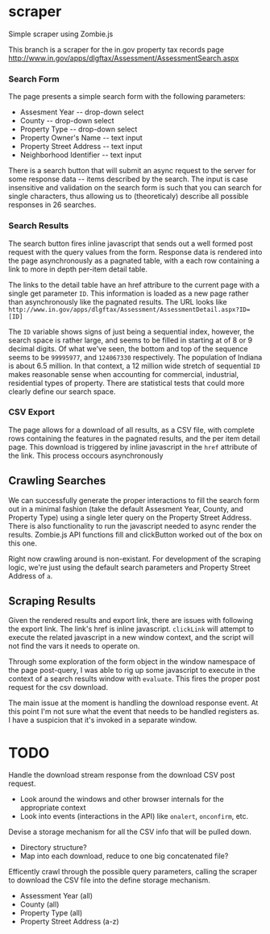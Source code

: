 scraper
=======

Simple scraper using Zombie.js

This branch is a scraper for the in.gov property tax records page
http://www.in.gov/apps/dlgftax/Assessment/AssessmentSearch.aspx

### Search Form
The page presents a simple search form with the following parameters:
 * Assesment Year --          drop-down select
 * County --                  drop-down select
 * Property Type --           drop-down select
 * Property Owner's Name --   text input
 * Property Street Address -- text input
 * Neighborhood Identifier -- text input

There is a search button that will submit an async request to the server
for some response data -- items described by the search. The input is case
insensitive and validation on the search form is such that you can search for
single characters, thus allowing us to (theoreticaly) describe all possible
responses in 26 searches.

### Search Results
The search button fires inline javascript that sends out a well formed post
request with the query values from the form. Response data is rendered into
the page asynchronously as a pagnated table, with a each row containing a
link to more in depth per-item detail table.

The links to the detail table have an href attribure to the current page
with a single get parameter `ID`. This information is loaded as a new page
rather than asynchronously like the pagnated results. The URL looks like
`http://www.in.gov/apps/dlgftax/Assessment/AssessmentDetail.aspx?ID=[ID]`

The `ID` variable shows signs of just being a sequential index, however,
the search space is rather large, and seems to be filled in starting at
of 8 or 9 decimal digits. Of what we've seen, the bottom and top of the sequence
seems to be `99995977`, and `124067330` respectively. The population
of Indiana is about 6.5 million. In that context, a 12 million wide stretch of 
sequential `ID` makes reasonable sense when accounting for commercial, industrial,
residential types of property. There are statistical tests that could more clearly
define our search space.

### CSV Export
The page allows for a download of all results, as a CSV file, with
complete rows containing the features in the pagnated results, and the
per item detail page. This download is triggered by inline javascript in
the `href` attribute of the link. This process occours asynchronously

## Crawling Searches

We can successfully generate the proper interactions to fill the search
form out in a minimal fashion (take the default Assesment Year, County,
and Property Type) using a single leter query on the Property Street Address.
There is also functionality to run the javascript needed to async render the
results. Zombie.js API functions fill and clickButton worked out of the box 
on this one.

Right now crawling around is non-existant. For development of the scraping logic,
we're just using the default search parameters and Property Street Address of `a`.

## Scraping Results

Given the rendered results and export link, there are issues with following the
export link. The link's href is inline javascript. `clickLink` will attempt to
execute the related javascript in a new window context, and the script will not 
find the vars it needs to operate on.

Through some exploration of the form object in the window namespace of the page
post-query, I was able to rig up some javascript to execute in the context of
a search results window with `evaluate`. This fires the proper post request for
the csv download.

The main issue at the moment is handling the download response event. At this point
I'm not sure what the event that needs to be handled registers as. I have a suspicion
that it's invoked in a separate window.

TODO
====
Handle the download stream response from the download CSV post request.
 * Look around the windows and other browser internals for the appropriate context
 * Look into events (interactions in the API) like `onalert`, `onconfirm`,
 etc.

Devise a storage mechanism for all the CSV info that will be pulled down.
 * Directory structure?
 * Map into each download, reduce to one big concatenated file?

Efficently crawl through the possible query parameters, calling the scraper to download
the CSV file into the define storage mechanism.
  * Assessment Year (all)
  * County (all)
  * Property Type (all)
  * Property Street Address (a-z)
